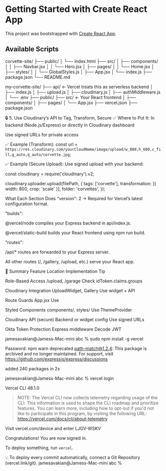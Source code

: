 # Getting Started with Create React App

This project was bootstrapped with [Create React App](http://github.com/facebook/create-react-app).

## Available Scripts

corvette-site/
├── public/
│   └── index.html
├── src/
│   ├── components/
│   │   ├── Navbar.jsx
│   │   └── Hero.jsx
│   ├── pages/
│   │   └── Home.jsx
│   ├── styles/
│   │   └── GlobalStyles.js
│   ├── App.jsx
│   └── index.js
├── package.json
└── README.md

my-corvette-site/
├── api/                  ← Vercel treats this as serverless backend
│   ├── index.js
│   ├── upload.js
│   ├── cloudinary.js
│   ├── authMiddleware.js
│   └── .env
├── public/
├── src/                  ← Your React frontend
│   ├── components/
│   ├── pages/
│   └── App.jsx
├── vercel.json
├── package.json


🔒 5. Use Cloudinary’s API to Tag, Transform, Secure
✅ Where to Put It:
In backend (Node.js/Express) or directly in Cloudinary dashboard

Use signed URLs for private access

✅ Example (Transform):
const url = `https://res.cloudinary.com/yourCloudName/image/upload/w_800,h_600,c_fill,g_auto,q_auto/corvette.jpg`;

✅ Example (Secure Upload):
Use signed upload with your backend:

const cloudinary = require('cloudinary').v2;

cloudinary.uploader.upload(filePath, {
  tags: ['corvette'],
  transformation: [{ width: 800, crop: 'scale' }],
  folder: 'corvettes',
});


What Each Section Does
"version": 2 → Required for Vercel’s latest configuration format.

"builds":

@vercel/node compiles your Express backend in api/index.js.

@vercel/static-build builds your React frontend using npm run build.

"routes":

/api/* routes are forwarded to your Express server.

All other routes (/, /gallery, /upload, etc.) serve your React app.







🧭 Summary
Feature	                Location	            Implementation Tip

Role-Based Access	    /upload, /garage	    Check idToken.claims.groups

Cloudinary Integration	UploadWidget, Gallery	Use widget + API

Route Guards	        App.jsx	Use             <SecureRoute>

Styled Components	    components/, styles/	Use ThemeProvider

Cloudinary API (secure)	Backend or widget config	Use signed URLs

Okta Token Protection	Express middleware	    Decode JWT

jamesavakian@Jamess-Mac-mini abc % sudo npm install -g vercel

Password:
npm warn deprecated path-match@1.2.4: This package is archived and no longer maintained. For support, visit https://github.com/expressjs/express/discussions

added 240 packages in 2s


jamesavakian@Jamess-Mac-mini abc % vercel login

Vercel CLI 48.1.0
> NOTE: The Vercel CLI now collects telemetry regarding usage of the CLI.
> This information is used to shape the CLI roadmap and prioritize features.
> You can learn more, including how to opt-out if you'd not like to participate in this program, by visiting the following URL:
> https://vercel.com/docs/cli/about-telemetry

  Visit vercel.com/device and enter LJGV-WSKV

  Congratulations! You are now signed in.

  To deploy something, run `vercel`.

  💡 To deploy every commit automatically,
  connect a Git Repository (vercel.link/git).
jamesavakian@Jamess-Mac-mini abc % 